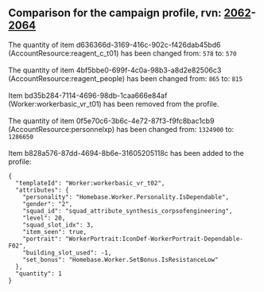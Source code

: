 ## Comparison for the campaign profile, rvn: [2062](https://github.com/PRO100KatYT/FortniteProfileRevisions/tree/main/profiles/campaign/2062%20campaign.json)-[2064](https://github.com/PRO100KatYT/FortniteProfileRevisions/tree/main/profiles/campaign/2064%20campaign.json)

The quantity of item d636366d-3169-416c-902c-f426dab45bd6 (AccountResource:reagent_c_t01) has been changed from: `578` to: `570`
<br><br>
The quantity of item 4bf5bbe0-699f-4c0a-98b3-a8d2e82506c3 (AccountResource:reagent_people) has been changed from: `865` to: `815`
<br><br>
Item bd35b284-7114-4696-98db-1caa666e84af (Worker:workerbasic_vr_t01) has been removed from the profile.
<br><br>
The quantity of item 0f5e70c6-3b6c-4e72-87f3-f9fc8bac1cb9 (AccountResource:personnelxp) has been changed from: `1324900` to: `1286650`
<br><br>
Item b828a576-87dd-4694-8b6e-31605205118c has been added to the profile:

```
{
  "templateId": "Worker:workerbasic_vr_t02",
  "attributes": {
    "personality": "Homebase.Worker.Personality.IsDependable",
    "gender": "2",
    "squad_id": "squad_attribute_synthesis_corpsofengineering",
    "level": 20,
    "squad_slot_idx": 3,
    "item_seen": true,
    "portrait": "WorkerPortrait:IconDef-WorkerPortrait-Dependable-F02",
    "building_slot_used": -1,
    "set_bonus": "Homebase.Worker.SetBonus.IsResistanceLow"
  },
  "quantity": 1
}
```

<br><br>
